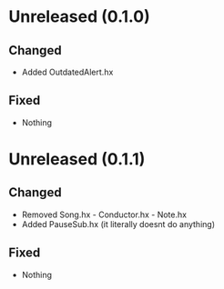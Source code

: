 #
# Unreleased (0.1.0)
## Changed
- Added OutdatedAlert.hx
## Fixed
- Nothing
#
# Unreleased (0.1.1)
## Changed
- Removed Song.hx - Conductor.hx - Note.hx
- Added PauseSub.hx (it literally doesnt do anything)
## Fixed
- Nothing
#